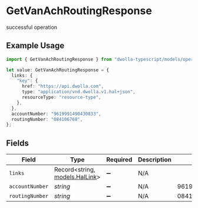 # GetVanAchRoutingResponse

successful operation

## Example Usage

```typescript
import { GetVanAchRoutingResponse } from "dwolla-typescript/models/operations";

let value: GetVanAchRoutingResponse = {
  links: {
    "key": {
      href: "https://api.dwolla.com",
      type: "application/vnd.dwolla.v1.hal+json",
      resourceType: "resource-type",
    },
  },
  accountNumber: "9619991490430833",
  routingNumber: "084106768",
};
```

## Fields

| Field                                                     | Type                                                      | Required                                                  | Description                                               | Example                                                   |
| --------------------------------------------------------- | --------------------------------------------------------- | --------------------------------------------------------- | --------------------------------------------------------- | --------------------------------------------------------- |
| `links`                                                   | Record<string, [models.HalLink](../../models/hallink.md)> | :heavy_minus_sign:                                        | N/A                                                       |                                                           |
| `accountNumber`                                           | *string*                                                  | :heavy_minus_sign:                                        | N/A                                                       | 9619991490430833                                          |
| `routingNumber`                                           | *string*                                                  | :heavy_minus_sign:                                        | N/A                                                       | 084106768                                                 |